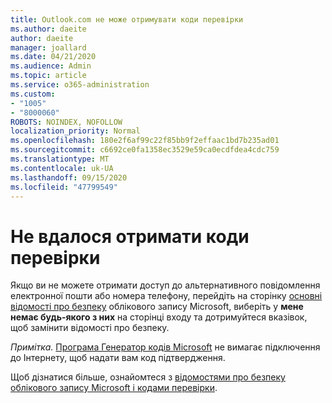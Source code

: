 ```yaml
---
title: Outlook.com не може отримувати коди перевірки
ms.author: daeite
author: daeite
manager: joallard
ms.date: 04/21/2020
ms.audience: Admin
ms.topic: article
ms.service: o365-administration
ms.custom:
- "1005"
- "8000060"
ROBOTS: NOINDEX, NOFOLLOW
localization_priority: Normal
ms.openlocfilehash: 180e2f6af99c22f85bb9f2effaac1bd7b235ad01
ms.sourcegitcommit: c6692ce0fa1358ec3529e59ca0ecdfdea4cdc759
ms.translationtype: MT
ms.contentlocale: uk-UA
ms.lasthandoff: 09/15/2020
ms.locfileid: "47799549"
---
```

# <a name="cant-get-verification-codes"></a>Не вдалося отримати коди перевірки

Якщо ви не можете отримати доступ до альтернативного повідомлення електронної пошти або номера телефону, перейдіть на сторінку [основні відомості про безпеку](https://account.microsoft.com/security) облікового запису Microsoft, виберіть у **мене немає будь-якого з них** на сторінці входу та дотримуйтеся вказівок, щоб замінити відомості про безпеку.

*Примітка.* [Програма Генератор кодів Microsoft](https://go.microsoft.com/fwlink/?linkid=2016117) не вимагає підключення до Інтернету, щоб надати вам код підтвердження.

Щоб дізнатися більше, ознайомтеся з [відомостями про безпеку облікового запису Microsoft і кодами перевірки](https://support.microsoft.com/help/12428/).